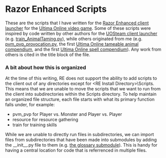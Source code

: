 # Razor Enhanced Scripts
These are the scripts that I have written for the [Razor Enhanced client launcher](https://www.razorenhanced.org/) for the [Ultima Online video game](https://uo.com/). Some of these scripts were inspired by code written by other authors for the [UOSteam client launcher](https://www.uosteam.com) (e.g. [train_AnimalTaming.py](./train_AnimalTaming.py)), while others originated from me (e.g. [pvm_pvp_provocation.py](./pvm_pvp_provocation.py), the first [Ultima Online tameable animal compendium](glossary/tameables.py), and the first [Ultima Online spell compendium](glossary/spells.py)). Any work from others is cited in the title block of the file.

### A bit about how this is organized ###
At the time of this writing, RE does not support the ability to add scripts to the client out of any directories except for \<RE Install Directory\>\Scripts. This means that we are unable to move the scripts that we want to run from the client into subdirectories within the Scripts directory. To help maintain an organized file structure, each file starts with what its primary function falls under, for example:
- pvm_pvp for Player vs. Monster and Player vs. Player
- resource for resource gathering
- train for training skills

While we are unable to directly run files in subdirectories, we can import files from subdirectories that have been made into submodules by adding the \_\_init\_\_.py file to them (e.g. [the glossary submodule](glossary)). This is handy for having a central location for code that is referrenced in multiple files.
